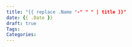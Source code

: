```yaml
---
title: "{{ replace .Name "-" " " | title }}"
date: {{ .Date }}
draft: true
Tags:
Categories:
---
```




<!--more-->